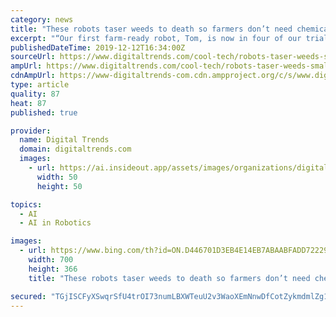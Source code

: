 ```yaml
---
category: news
title: "These robots taser weeds to death so farmers don’t need chemical herbicides"
excerpt: "“Our first farm-ready robot, Tom, is now in four of our trial farms ... we feed 9 billion people sustainably by 2050,” Watson Jones said. “Using artificial intelligence and next-generation geolocation technology, we can see every single plant ..."
publishedDateTime: 2019-12-12T16:34:00Z
sourceUrl: https://www.digitaltrends.com/cool-tech/robots-taser-weeds-small-robot-company/
ampUrl: https://www.digitaltrends.com/cool-tech/robots-taser-weeds-small-robot-company/?amp
cdnAmpUrl: https://www-digitaltrends-com.cdn.ampproject.org/c/s/www.digitaltrends.com/cool-tech/robots-taser-weeds-small-robot-company/?amp
type: article
quality: 87
heat: 87
published: true

provider:
  name: Digital Trends
  domain: digitaltrends.com
  images:
    - url: https://ai.insideout.app/assets/images/organizations/digitaltrends.com-50x50.jpg
      width: 50
      height: 50

topics:
  - AI
  - AI in Robotics

images:
  - url: https://www.bing.com/th?id=ON.D446701D3EB4E14EB7ABAABFADD72229
    width: 700
    height: 366
    title: "These robots taser weeds to death so farmers don’t need chemical herbicides"

secured: "TGjISCFyXSwqrSfU4trOI73numLBXWTeuU2v3WaoXEmNnwDfCotZykmdmlZg1d9CpWalOojn/jFTqLRTa9qi46JCt34gkDBKW8Q+L6y4Lvw8bGNEE0awmLtp+93cyKrTWkYYa2OBPYBlD23NIHwWJP2CeUUju9DtPHI+Zfl5gIBfyWM5yc2A7U/3hDPdZhc+i6xRuAQrXm+63WRxZOYJBlOrhH6iyYvewKBIMH2uS+R+sTRTv60Yj4npQ5fexnofIHRlDss8GX4wI+b63GhGQw==;6/s3phVev5ldcIj6lGY4aw=="
---
```


